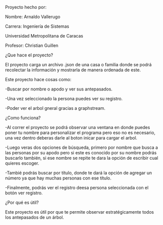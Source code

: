 Proyecto hecho por:

Nombre: Arnaldo Vallerugo

Carrera: Ingeniería de Sistemas

Universidad Metropolitana de Caracas

Profesor: Christian Guillen

¿Que hace el proyecto?

El proyecto carga un archivo .json de una casa o familia donde se podrá recolectar la información y mostrarla de manera ordenada de este.

Este proyecto hace cosas como:

-Buscar por nombre o apodo y ver sus antepasados.

-Una vez seleccionado la persona puedes ver su registro.

-Poder ver el arbol gneral gracias a graphstream.

¿Como funciona?

-Al correr el proyecto se podrá observar una ventana en donde puedes poner tu nombre para personalizar el programa pero eso no es necesario, una vez dentro deberas darle al boton inicar para cargar el arbol.

-Luego veras dos opciones de búsqueda, primero por nombre que busca a las personas por su apodo pero si este es conocido por su nombre podrás buscarlo también, si ese nombre se repite te dara la opción de escribir cual quieres escoger.

-Tambié podrás buscar por título, donde te dará la opción de agregar un número ya que hay muchas personas con ese título.

-Finalmente, podrás ver el registro deesa persona seleccionada con el botón ver registro.

¿Por qué es útil?

Este proyecto es útil por que te permite observar estratégicamente todos los antepasados de un árbol.
